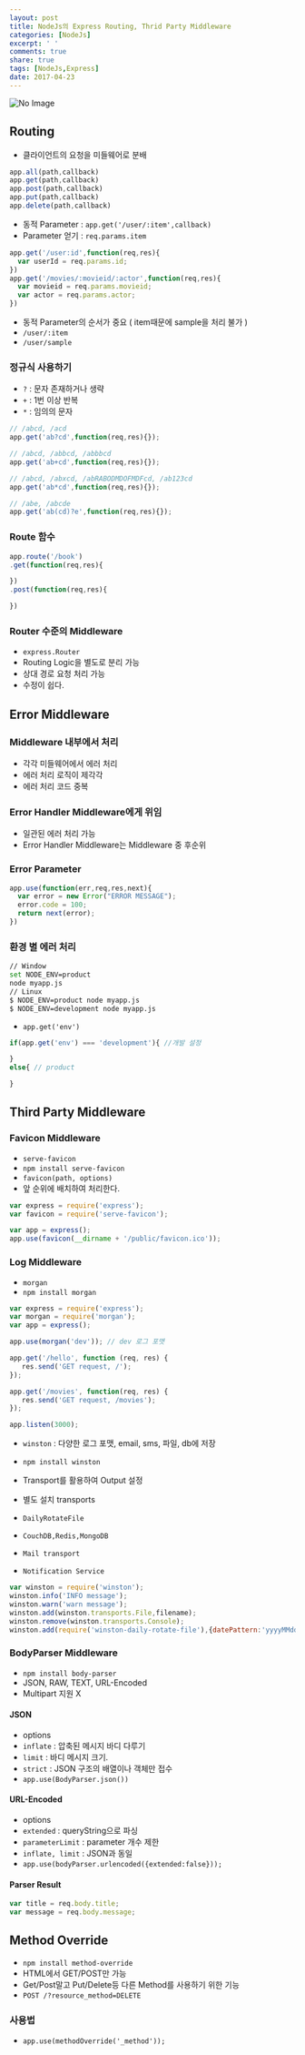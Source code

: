 ```yaml
---
layout: post
title: NodeJs의 Express Routing, Thrid Party Middleware
categories: [NodeJs]
excerpt: ' '
comments: true
share: true
tags: [NodeJs,Express]
date: 2017-04-23
---
```


![No Image](/assets/posts/20170413/1.PNG)

## Routing
- 클라이언트의 요청을 미들웨어로 분배

``` javascript
app.all(path,callback)
app.get(path,callback)
app.post(path,callback)
app.put(path,callback)
app.delete(path,callback)
```

- 동적 Parameter : `app.get('/user/:item',callback)`
- Parameter 얻기 : `req.params.item`

``` javascript
app.get('/user:id',function(req,res){
  var userId = req.params.id;
})
app.get('/movies/:movieid/:actor',function(req,res){
  var movieid = req.params.movieid;
  var actor = req.params.actor;
})
```
- 동적 Parameter의 순서가 중요 ( item때문에 sample을 처리 불가 )
- `/user/:item`
- `/user/sample`

### 정규식 사용하기
- `?` : 문자 존재하거나 생략
- `+` : 1번 이상 반복
- `*` : 임의의 문자

``` javascript
// /abcd, /acd
app.get('ab?cd',function(req,res){});

// /abcd, /abbcd, /abbbcd
app.get('ab+cd',function(req,res){});

// /abcd, /abxcd, /abRABODMDOFMDFcd, /ab123cd
app.get('ab*cd',function(req,res){});

// /abe, /abcde
app.get('ab(cd)?e',function(req,res){});
```

### Route 함수

``` javascript
app.route('/book')
.get(function(req,res){

})
.post(function(req,res){

})
```

### Router 수준의 Middleware
- `express.Router`
- Routing Logic을 별도로 분리 가능
- 상대 경로 요청 처리 가능
- 수정이 쉽다.

## Error Middleware

### Middleware 내부에서 처리
- 각각 미들웨어에서 에러 처리
- 에러 처리 로직이 제각각
- 에러 처리 코드 중복

### Error Handler Middleware에게 위임
- 일관된 에러 처리 가능
- Error Handler Middleware는 Middleware 중 후순위

### Error Parameter

``` javascript
app.use(function(err,req,res,next){
  var error = new Error("ERROR MESSAGE");
  error.code = 100;
  return next(error);
})
```

### 환경 별 에러 처리

``` bash
// Window
set NODE_ENV=product
node myapp.js
// Linux
$ NODE_ENV=product node myapp.js
$ NODE_ENV=development node myapp.js
```

- `app.get('env')`

``` javascript
if(app.get('env') === 'development'){ //개발 설정

}
else{ // product

}
```

## Third Party Middleware

### Favicon Middleware
- `serve-favicon`
- `npm install serve-favicon`
- `favicon(path, options)`
- 앞 순위에 배치하여 처리한다.

``` javascript
var express = require('express');
var favicon = require('serve-favicon');

var app = express();
app.use(favicon(__dirname + '/public/favicon.ico'));
```

### Log Middleware
- `morgan`
- `npm install morgan`

``` javascript
var express = require('express');
var morgan = require('morgan');
var app = express();

app.use(morgan('dev')); // dev 로그 포맷

app.get('/hello', function (req, res) {
   res.send('GET request, /');
});

app.get('/movies', function(req, res) {
   res.send('GET request, /movies');
});

app.listen(3000);
```

- `winston` : 다양한 로그 포맷, email, sms, 파일, db에 저장
- `npm install winston`
- Transport를 활용하여 Output 설정

- 별도 설치 transports
- `DailyRotateFile`
- `CouchDB,Redis,MongoDB`
- `Mail transport`
- `Notification Service`

``` javascript
var winston = require('winston');
winston.info('INFO message');
winston.warn('warn message');
winston.add(winston.transports.File,filename);
winston.remove(winston.transports.Console);
winston.add(require('winston-daily-rotate-file'),{datePattern:'yyyyMMdd'},filename);
```

### BodyParser Middleware
- `npm install body-parser`
- JSON, RAW, TEXT, URL-Encoded
- Multipart 지원 X

#### JSON
- options
- `inflate` : 압축된 메시지 바디 다루기
- `limit` : 바디 메시지 크기.
- `strict` : JSON 구조의 배열이나 객체만 접수
- `app.use(BodyParser.json())`

#### URL-Encoded
- options
- `extended` : queryString으로 파싱
- `parameterLimit` : parameter 개수 제한
- `inflate, limit` : JSON과 동일
- `app.use(bodyParser.urlencoded({extended:false}));`

#### Parser Result

``` javascript
var title = req.body.title;
var message = req.body.message;   
```

## Method Override
- `npm install method-override`
- HTML에서 GET/POST만 가능
- Get/Post말고 Put/Delete등 다른 Method를 사용하기 위한 기능
- `POST /?resource_method=DELETE`

### 사용법
- `app.use(methodOverride('_method'));`
